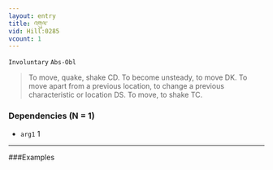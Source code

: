 ```yaml
---
layout: entry
title: འགུལ་
vid: Hill:0285
vcount: 1
---
```

`Involuntary` `Abs-Obl`
> To move, quake, shake CD\.
 To become unsteady, to move DK\.
 To move apart from a previous location, to change a previous characteristic or location DS\.
 To move, to shake TC\.

### Dependencies (N = 1)
* `arg1` 1

---

###Examples



